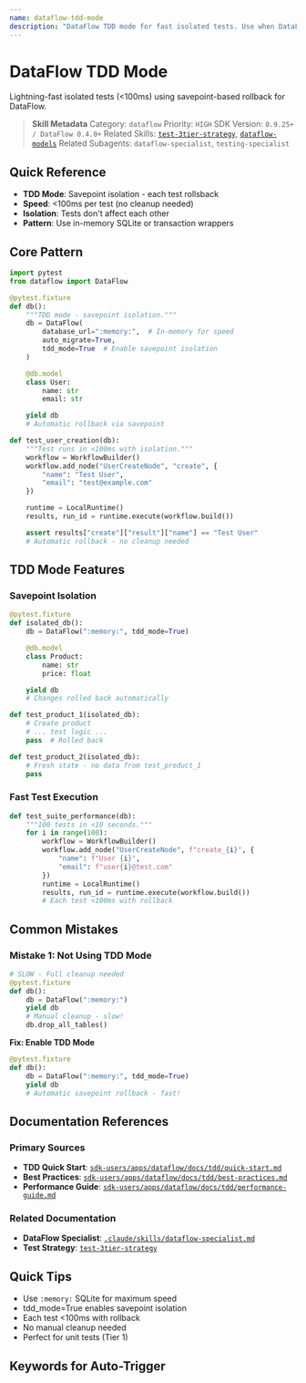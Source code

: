 ```yaml
---
name: dataflow-tdd-mode
description: "DataFlow TDD mode for fast isolated tests. Use when DataFlow TDD, test isolation, savepoint, fast tests, or <100ms tests DataFlow."
---
```


# DataFlow TDD Mode

Lightning-fast isolated tests (<100ms) using savepoint-based rollback for DataFlow.

> **Skill Metadata**
> Category: `dataflow`
> Priority: `HIGH`
> SDK Version: `0.9.25+ / DataFlow 0.4.0+`
> Related Skills: [`test-3tier-strategy`](#), [`dataflow-models`](#)
> Related Subagents: `dataflow-specialist`, `testing-specialist`

## Quick Reference

- **TDD Mode**: Savepoint isolation - each test rollsback
- **Speed**: <100ms per test (no cleanup needed)
- **Isolation**: Tests don't affect each other
- **Pattern**: Use in-memory SQLite or transaction wrappers

## Core Pattern

```python
import pytest
from dataflow import DataFlow

@pytest.fixture
def db():
    """TDD mode - savepoint isolation."""
    db = DataFlow(
        database_url=":memory:",  # In-memory for speed
        auto_migrate=True,
        tdd_mode=True  # Enable savepoint isolation
    )

    @db.model
    class User:
        name: str
        email: str

    yield db
    # Automatic rollback via savepoint

def test_user_creation(db):
    """Test runs in <100ms with isolation."""
    workflow = WorkflowBuilder()
    workflow.add_node("UserCreateNode", "create", {
        "name": "Test User",
        "email": "test@example.com"
    })

    runtime = LocalRuntime()
    results, run_id = runtime.execute(workflow.build())

    assert results["create"]["result"]["name"] == "Test User"
    # Automatic rollback - no cleanup needed
```

## TDD Mode Features

### Savepoint Isolation

```python
@pytest.fixture
def isolated_db():
    db = DataFlow(":memory:", tdd_mode=True)

    @db.model
    class Product:
        name: str
        price: float

    yield db
    # Changes rolled back automatically

def test_product_1(isolated_db):
    # Create product
    # ... test logic ...
    pass  # Rolled back

def test_product_2(isolated_db):
    # Fresh state - no data from test_product_1
    pass
```

### Fast Test Execution

```python
def test_suite_performance(db):
    """100 tests in <10 seconds."""
    for i in range(100):
        workflow = WorkflowBuilder()
        workflow.add_node("UserCreateNode", f"create_{i}", {
            "name": f"User {i}",
            "email": f"user{i}@test.com"
        })
        runtime = LocalRuntime()
        results, run_id = runtime.execute(workflow.build())
        # Each test <100ms with rollback
```

## Common Mistakes

### Mistake 1: Not Using TDD Mode

```python
# SLOW - Full cleanup needed
@pytest.fixture
def db():
    db = DataFlow(":memory:")
    yield db
    # Manual cleanup - slow!
    db.drop_all_tables()
```

**Fix: Enable TDD Mode**

```python
@pytest.fixture
def db():
    db = DataFlow(":memory:", tdd_mode=True)
    yield db
    # Automatic savepoint rollback - fast!
```

## Documentation References

### Primary Sources
- **TDD Quick Start**: [`sdk-users/apps/dataflow/docs/tdd/quick-start.md`](../../../../sdk-users/apps/dataflow/docs/tdd/quick-start.md)
- **Best Practices**: [`sdk-users/apps/dataflow/docs/tdd/best-practices.md`](../../../../sdk-users/apps/dataflow/docs/tdd/best-practices.md)
- **Performance Guide**: [`sdk-users/apps/dataflow/docs/tdd/performance-guide.md`](../../../../sdk-users/apps/dataflow/docs/tdd/performance-guide.md)

### Related Documentation
- **DataFlow Specialist**: [`.claude/skills/dataflow-specialist.md`](../../dataflow-specialist.md#L893-L940)
- **Test Strategy**: [`test-3tier-strategy`](#)

## Quick Tips

- Use `:memory:` SQLite for maximum speed
- tdd_mode=True enables savepoint isolation
- Each test <100ms with rollback
- No manual cleanup needed
- Perfect for unit tests (Tier 1)

## Keywords for Auto-Trigger

<!-- Trigger Keywords: DataFlow TDD, test isolation, savepoint, fast tests, DataFlow testing, <100ms tests, test mode, isolated tests -->
